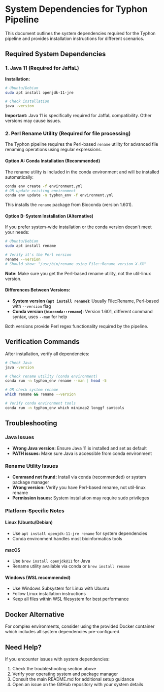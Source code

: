 # System Dependencies for Typhon Pipeline

This document outlines the system dependencies required for the Typhon pipeline and provides installation instructions for different scenarios.

## Required System Dependencies

### 1. Java 11 (Required for JaffaL)

**Installation:**
```bash
# Ubuntu/Debian
sudo apt install openjdk-11-jre

# Check installation
java -version
```

**Important:** Java 11 is specifically required for JaffaL compatibility. Other versions may cause issues.

### 2. Perl Rename Utility (Required for file processing)

The Typhon pipeline requires the Perl-based `rename` utility for advanced file renaming operations using regular expressions.

#### Option A: Conda Installation (Recommended)
The rename utility is included in the conda environment and will be installed automatically:

```bash
conda env create -f environment.yml
# OR update existing environment
conda env update -n typhon_env -f environment.yml
```

This installs the `rename` package from Bioconda (version 1.601).

#### Option B: System Installation (Alternative)
If you prefer system-wide installation or the conda version doesn't meet your needs:

```bash
# Ubuntu/Debian
sudo apt install rename

# Verify it's the Perl version
rename --version
# Should show: "/usr/bin/rename using File::Rename version X.XX"
```

**Note:** Make sure you get the Perl-based rename utility, not the util-linux version.

#### Differences Between Versions:
- **System version (`apt install rename`)**: Usually File::Rename, Perl-based with `--version` flag
- **Conda version (`bioconda::rename`)**: Version 1.601, different command syntax, uses `--man` for help

Both versions provide Perl regex functionality required by the pipeline.

## Verification Commands

After installation, verify all dependencies:

```bash
# Check Java
java -version

# Check rename utility (conda environment)
conda run -n typhon_env rename --man | head -5

# OR check system rename
which rename && rename --version

# Verify conda environment tools
conda run -n typhon_env which minimap2 longgf samtools
```

## Troubleshooting

### Java Issues
- **Wrong Java version:** Ensure Java 11 is installed and set as default
- **PATH issues:** Make sure Java is accessible from conda environment

### Rename Utility Issues  
- **Command not found:** Install via conda (recommended) or system package manager
- **Wrong version:** Verify you have Perl-based rename, not util-linux rename
- **Permission issues:** System installation may require sudo privileges

### Platform-Specific Notes

#### Linux (Ubuntu/Debian)
- Use `apt install openjdk-11-jre rename` for system dependencies
- Conda environment handles most bioinformatics tools

#### macOS
- Use `brew install openjdk@11` for Java
- Rename utility available via conda or `brew install rename`

#### Windows (WSL recommended)
- Use Windows Subsystem for Linux with Ubuntu
- Follow Linux installation instructions
- Keep all files within WSL filesystem for best performance

## Docker Alternative

For complex environments, consider using the provided Docker container which includes all system dependencies pre-configured.

## Need Help?

If you encounter issues with system dependencies:
1. Check the troubleshooting section above
2. Verify your operating system and package manager
3. Consult the main README.md for additional setup guidance
4. Open an issue on the GitHub repository with your system details 